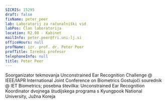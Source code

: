 ```yaml
---
SICRIS: 15295
draft: false
fixName: peter_peer
lab: Laboratorij za računalniški vid
labPos: Član laboratorija
location: R2.08 - Kabinet
mailInfo: peter.peer@fri.uni-lj.si
officeHours: null
profName: izr. prof. dr. Peter Peer
profTitle: Izredni profesor
telephoneInfo: null
title: Peter Peer
---
```



Soorganizator tekmovanja Unconstrained Ear Recognition Challenge @ IEEE/IAPR International Joint Conference on Biometrics
Gostujoči sourednik @ IET Biometrics; posebna številka: Unconstrained Ear Recognition
Koordinator dvojnega študijskega programa s Kyungpook National University, Južna Koreja